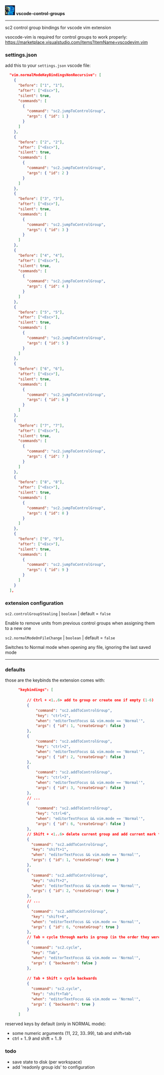 ![](./assets/shade_32.png) <b>vscode-control-groups</b>

---

sc2 control group bindings for vscode vim extension

vsocode-vim is required for control groups to work properly: https://marketplace.visualstudio.com/items?itemName=vscodevim.vim

### settings.json

add this to your `settings.json` vscode file:

```json
  "vim.normalModeKeyBindingsNonRecursive": [
    {
      "before": ["1", "1"],
      "after": ["<Esc>"],
      "silent": true,
      "commands": [
        {
          "command": "sc2.jumpToControlGroup",
          "args": { "id": 1 }
        }
      ]
    },
    {
      "before": ["2", "2"],
      "after": ["<Esc>"],
      "silent": true,
      "commands": [
        {
          "command": "sc2.jumpToControlGroup",
          "args": { "id": 2 }
        }
      ]
    },
    {
      "before": ["3", "3"],
      "after": ["<Esc>"],
      "silent": true,
      "commands": [
        {
          "command": "sc2.jumpToControlGroup",
          "args": { "id": 3 }
        }
      ]
    },
    {
      "before": ["4", "4"],
      "after": ["<Esc>"],
      "silent": true,
      "commands": [
        {
          "command": "sc2.jumpToControlGroup",
          "args": { "id": 4 }
        }
      ]
    },
    {
      "before": ["5", "5"],
      "after": ["<Esc>"],
      "silent": true,
      "commands": [
        {
          "command": "sc2.jumpToControlGroup",
          "args": { "id": 5 }
        }
      ]
    },
    {
      "before": ["6", "6"],
      "after": ["<Esc>"],
      "silent": true,
      "commands": [
        {
          "command": "sc2.jumpToControlGroup",
          "args": { "id": 6 }
        }
      ]
    },
    {
      "before": ["7", "7"],
      "after": ["<Esc>"],
      "silent": true,
      "commands": [
        {
          "command": "sc2.jumpToControlGroup",
          "args": { "id": 7 }
        }
      ]
    },
    {
      "before": ["8", "8"],
      "after": ["<Esc>"],
      "silent": true,
      "commands": [
        {
          "command": "sc2.jumpToControlGroup",
          "args": { "id": 8 }
        }
      ]
    },
    {
      "before": ["9", "9"],
      "after": ["<Esc>"],
      "silent": true,
      "commands": [
        {
          "command": "sc2.jumpToControlGroup",
          "args": { "id": 9 }
        }
      ]
    }
  ],
```

### extension configuration

`sc2.controlGroupStealing` | `boolean` | default = `false`

Enable to remove units from previous control groups when assigning them to a new one

`sc2.normalModeOnFileChange` | `boolean` | default = `false`

Switches to Normal mode when opening any file, ignoring the last saved mode

---

### defaults

those are the keybinds the extension comes with:

```json
      "keybindings": [

          // Ctrl + <1..6> add to group or create one if empty (1-6)
          {
              "command": "sc2.addToControlGroup",
              "key": "ctrl+1",
              "when": "editorTextFocus && vim.mode == 'Normal'",
              "args": { "id": 1, "createGroup": false }
          },
          {
              "command": "sc2.addToControlGroup",
              "key": "ctrl+2",
              "when": "editorTextFocus && vim.mode == 'Normal'",
              "args": { "id": 2, "createGroup": false }
          },
          {
              "command": "sc2.addToControlGroup",
              "key": "ctrl+3",
              "when": "editorTextFocus && vim.mode == 'Normal'",
              "args": { "id": 3, "createGroup": false }
          },
          // ...
          {
              "command": "sc2.addToControlGroup",
              "key": "ctrl+6",
              "when": "editorTextFocus && vim.mode == 'Normal'",
              "args": { "id": 6, "createGroup": false }
          },
          // Shift + <1..6> delete current group and add current mark to new group (1-6)
          {
            "command": "sc2.addToControlGroup",
            "key": "shift+1",
            "when": "editorTextFocus && vim.mode == 'Normal'",
            "args": { "id": 1, "createGroup": true }
          },
          {
            "command": "sc2.addToControlGroup",
            "key": "shift+2",
            "when": "editorTextFocus && vim.mode == 'Normal'",
            "args": { "id": 2, "createGroup": true }
          },
          // ...
          {
            "command": "sc2.addToControlGroup",
            "key": "shift+6",
            "when": "editorTextFocus && vim.mode == 'Normal'",
            "args": { "id": 6, "createGroup": true }
          },
          // Tab = cycle through marks in group (in the order they were set)
          {
            "command": "sc2.cycle",
            "key": "Tab",
            "when": "editorTextFocus && vim.mode == 'Normal'",
            "args": { "backwards": false }
          },

          // Tab + Shift = cycle backwards
          {
            "command": "sc2.cycle",
            "key": "shift+Tab",
            "when": "editorTextFocus && vim.mode == 'Normal'",
            "args": { "backwards": true }
          }
      ]
```

reserved keys by default (only in NORMAL mode):

- some numeric arguments (11, 22, 33..99), tab and shift+tab
- ctrl + 1..9 and shift + 1..9

### todo

- save state to disk (per workspace)
- add 'readonly group ids' to configuration